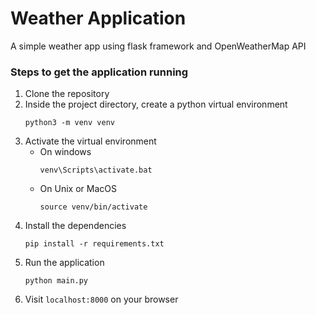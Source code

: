# Weather Application

A simple weather app using flask framework and OpenWeatherMap API

### Steps to get the application running
1. Clone the repository
2. Inside the project directory, create a python virtual environment
    ```
    python3 -m venv venv
    ```
3. Activate the virtual environment
    - On windows
        ```
        venv\Scripts\activate.bat
        ```
    - On Unix or MacOS
        ```
        source venv/bin/activate
        ```
4. Install the dependencies
    ```
    pip install -r requirements.txt
    ```
5. Run the application
    ```
    python main.py
    ```
6. Visit `localhost:8000` on your browser
